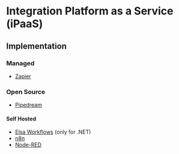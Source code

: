 # Integration Platform as a Service (iPaaS)

## Implementation

### Managed

- [Zapier](https://zapier.com)

<!--
https://supaglue.com
-->

### Open Source

- [Pipedream](/pipedream.md)

#### Self Hosted

- [Elsa Workflows](/elsa-workflows.md) (only for .NET)
- [n8n](/n8n/README.md)
- [Node-RED](/node-red.md)

<!--
https://github.com/cenit-io/cenit
-->
